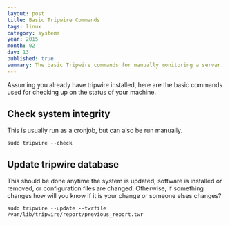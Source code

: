 ```yaml
---
layout: post
title: Basic Tripwire Commands
tags: linux 
category: systems
year: 2015
month: 02
day: 13
published: true
summary: The basic Tripwire commands for manually monitoring a server.
---
```


Assuming you already have tripwire installed, here are the basic commands used for checking up on the status of your machine.


## Check system integrity 
This is usually run as a cronjob, but can also be run manually.

```
sudo tripwire --check
```

## Update tripwire database
This should be done anytime the system is updated, software is installed or removed, or configuration files are changed.
Otherwise, if something changes how will you know if it is your change or someone elses changes?

```
sudo tripwire --update --twrfile /var/lib/tripwire/report/previous_report.twr
```

